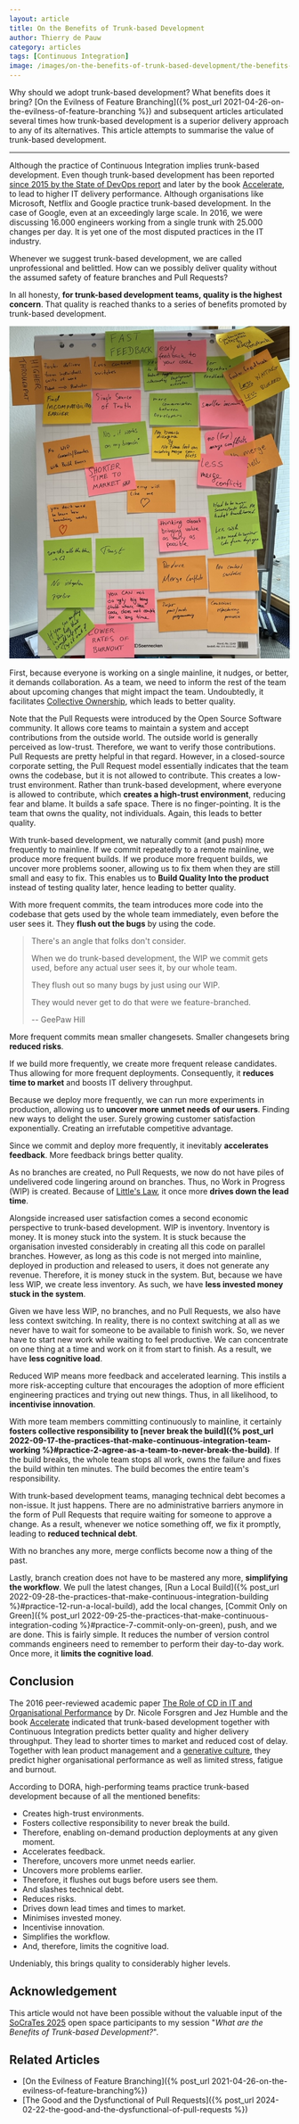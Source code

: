 ```yaml
---
layout: article
title: On the Benefits of Trunk-based Development
author: Thierry de Pauw
category: articles
tags: [Continuous Integration]
image: /images/on-the-benefits-of-trunk-based-development/the-benefits-of-trunk-based-development.jpeg
---
```


Why should we adopt trunk-based development? What benefits does it bring? [On the Evilness of Feature Branching]({% post_url 2021-04-26-on-the-evilness-of-feature-branching %}) and subsequent articles articulated several times how trunk-based development is a superior delivery approach to any of its alternatives. This article attempts to summarise the value of trunk-based development.

---

Although the practice of Continuous Integration implies trunk-based development. Even though trunk-based development has been reported [since 2015 by the State of DevOps report](https://dora.dev/research/2015/2015-state-of-devops-report.pdf) and later by the book [Accelerate](https://app.thestorygraph.com/books/0baa7f2a-3f3f-4752-9d81-0434117d0648), to lead to higher IT delivery performance. Although organisations like Microsoft, Netflix and Google practice trunk-based development. In the case of Google, even at an exceedingly large scale. In 2016, we were discussing 16.000 engineers working from a single trunk with 25.000 changes per day. It is yet one of the most disputed practices in the IT industry.

Whenever we suggest trunk-based development, we are called unprofessional and belittled. How can we possibly deliver quality without the assumed safety of feature branches and Pull Requests?

In all honesty, **for trunk-based development teams, quality is the highest concern**. That quality is reached thanks to a series of benefits promoted by trunk-based development.

![The Benefits of Trunk-based Development](/images/on-the-benefits-of-trunk-based-development/the-benefits-of-trunk-based-development.jpeg)

First, because everyone is working on a single mainline, it nudges, or better, it demands collaboration. As a team, we need to inform the rest of the team about upcoming changes that might impact the team. Undoubtedly, it facilitates [Collective Ownership](http://www.extremeprogramming.org/rules/collective.html), which leads to better quality.

Note that the Pull Requests were introduced by the Open Source Software community. It allows core teams to maintain a system and accept contributions from the outside world. The outside world is generally perceived as low-trust. Therefore, we want to verify those contributions. Pull Requests are pretty helpful in that regard. However, in a closed-source corporate setting, the Pull Request model essentially indicates that the team owns the codebase, but it is not allowed to contribute. This creates a low-trust environment. Rather than trunk-based development, where everyone is allowed to contribute, which **creates a high-trust environment**, reducing fear and blame. It builds a safe space. There is no finger-pointing. It is the team that owns the quality, not individuals. Again, this leads to better quality.

With trunk-based development, we naturally commit (and push) more frequently to mainline. If we commit repeatedly to a remote mainline, we produce more frequent builds. If we produce more frequent builds, we uncover more problems sooner, allowing us to fix them when they are still small and easy to fix. This enables us to **Build Quality Into the product** instead of testing quality later, hence leading to better quality.

With more frequent commits, the team introduces more code into the codebase that gets used by the whole team immediately, even before the user sees it. They **flush out the bugs** by using the code.

> There's an angle that folks don't consider.
>
> When we do trunk-based development, the WIP we commit gets used, before any actual user sees it, by our whole team.
>
> They flush out so many bugs by just using our WIP.
>
> They would never get to do that were we feature-branched.
>
> -- GeePaw Hill

More frequent commits mean smaller changesets. Smaller changesets bring **reduced risks**.

If we build more frequently, we create more frequent release candidates. Thus allowing for more frequent deployments. Consequently, it **reduces time to market** and boosts IT delivery throughput.

Because we deploy more frequently, we can run more experiments in production, allowing us to **uncover more unmet needs of our users**. Finding new ways to delight the user. Surely growing customer satisfaction exponentially. Creating an irrefutable competitive advantage.

Since we commit and deploy more frequently, it inevitably **accelerates feedback**. More feedback brings better quality.

As no branches are created, no Pull Requests, we now do not have piles of undelivered code lingering around on branches. Thus, no Work in Progress (WIP) is created. Because of [Little's Law](https://en.wikipedia.org/wiki/Little%27s_law), it once more **drives down the lead time**.

Alongside increased user satisfaction comes a second economic perspective to trunk-based development. WIP is inventory. Inventory is money. It is money stuck into the system. It is stuck because the organisation invested considerably in creating all this code on parallel branches. However, as long as this code is not merged into mainline, deployed in production and released to users, it does not generate any revenue. Therefore, it is money stuck in the system. But, because we have less WIP, we create less inventory. As such, we have **less invested money stuck in the system**.

Given we have less WIP, no branches, and no Pull Requests, we also have less context switching. In reality, there is no context switching at all as we never have to wait for someone to be available to finish work. So, we never have to start new work while waiting to feel productive. We can concentrate on one thing at a time and work on it from start to finish. As a result, we have **less cognitive load**.

Reduced WIP means more feedback and accelerated learning. This instils a more risk-accepting culture that encourages the adoption of more efficient engineering practices and trying out new things. Thus, in all likelihood, to **incentivise innovation**.

With more team members committing continuously to mainline, it certainly **fosters collective responsibility to [never break the build]({% post_url 2022-09-17-the-practices-that-make-continuous-integration-team-working %}#practice-2-agree-as-a-team-to-never-break-the-build)**. If the build breaks, the whole team stops all work, owns the failure and fixes the build within ten minutes. The build becomes the entire team's responsibility.

With trunk-based development teams, managing technical debt becomes a non-issue. It just happens. There are no administrative barriers anymore in the form of Pull Requests that require waiting for someone to approve a change. As a result, whenever we notice something off, we fix it promptly, leading to **reduced technical debt**.

With no branches any more, merge conflicts become now a thing of the past.

Lastly, branch creation does not have to be mastered any more, **simplifying the workflow**. We pull the latest changes, [Run a Local Build]({% post_url 2022-09-28-the-practices-that-make-continuous-integration-building %}#practice-12-run-a-local-build), add the local changes, [Commit Only on Green]({% post_url 2022-09-25-the-practices-that-make-continuous-integration-coding %}#practice-7-commit-only-on-green), push, and we are done. This is fairly simple. It reduces the number of version control commands engineers need to remember to perform their day-to-day work. Once more, it **limits the cognitive load**.

## Conclusion

The 2016 peer-reviewed academic paper [The Role of CD in IT and Organisational Performance](https://www.researchgate.net/publication/302567338_THE_ROLE_OF_CONTINUOUS_DELIVERY_IN_IT_AND_ORGANIZATIONAL_PERFORMANCE) by Dr. Nicole Forsgren and Jez Humble and the book [Accelerate](https://app.thestorygraph.com/books/0baa7f2a-3f3f-4752-9d81-0434117d0648) indicated that trunk-based development together with Continuous Integration predicts better quality and higher delivery throughput. They lead to shorter times to market and reduced cost of delay. Together with lean product management and a [generative culture](https://dora.dev/capabilities/generative-organizational-culture/), they predict higher organisational performance as well as limited stress, fatigue and burnout.

According to DORA, high-performing teams practice trunk-based development because of all the mentioned benefits:

* Creates high-trust environments.
* Fosters collective responsibility to never break the build.
* Therefore, enabling on-demand production deployments at any given moment.
* Accelerates feedback.
* Therefore, uncovers more unmet needs earlier.
* Uncovers more problems earlier.
* Therefore, it flushes out bugs before users see them.
* And slashes technical debt.
* Reduces risks.
* Drives down lead times and times to market.
* Minimises invested money.
* Incentivise innovation.
* Simplifies the workflow.
* And, therefore, limits the cognitive load.

Undeniably, this brings quality to considerably higher levels.

## Acknowledgement

This article would not have been possible without the valuable input of the [SoCraTes 2025](https://www.socrates-conference.de/) open space participants to my session "*What are the Benefits of Trunk-based Development?*".

## Related Articles

* [On the Evilness of Feature Branching]({% post_url 2021-04-26-on-the-evilness-of-feature-branching%})
* [The Good and the Dysfunctional of Pull Requests]({% post_url 2024-02-22-the-good-and-the-dysfunctional-of-pull-requests %})
